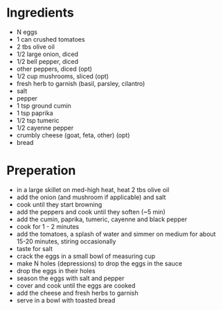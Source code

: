 # Ingredients

- N eggs
- 1 can crushed tomatoes
- 2 tbs olive oil
- 1/2 large onion, diced
- 1/2 bell pepper, diced
- other peppers, diced (opt)
- 1/2 cup mushrooms, sliced (opt)
- fresh herb to garnish (basil, parsley, cilantro)
- salt
- pepper
- 1 tsp ground cumin
- 1 tsp paprika
- 1/2 tsp tumeric
- 1/2 cayenne pepper
- crumbly cheese (goat, feta, other) (opt)
- bread

# Preperation

- in a large skillet on med-high heat, heat 2 tbs olive oil
- add the onion (and mushroom if applicable) and salt
- cook until they start browning
- add the peppers and cook until they soften (~5 min)
- add the cumin, paprika, tumeric, cayenne and black pepper
- cook for 1 - 2 minutes
- add the tomatoes, a splash of water and simmer on medium
	for about 15-20 minutes, stiring occasionally
- taste for salt
- crack the eggs in a small bowl of measuring cup
- make N holes (depressions) to drop the eggs in the sauce
- drop the eggs in their holes
- season the eggs with salt and pepper
- cover and cook until the eggs are cooked
- add the cheese and fresh herbs to garnish
- serve in a bowl with toasted bread

